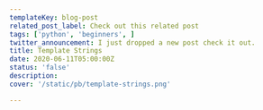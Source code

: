 ```yaml
---
templateKey: blog-post
related_post_label: Check out this related post
tags: ['python', 'beginners', ]
twitter_announcement: I just dropped a new post check it out.
title: Template Strings
date: 2020-06-11T05:00:00Z
status: 'false'
description:
cover: '/static/pb/template-strings.png'

---
```


<!--
<p style='text-align: center'>
<a href='https://waylonwalker.com/blog/template-strings'>
  <img
    style='width:500px; max-width:80%; margin: auto;'
    src="https://waylonwalker.com/template-strings.png"
    alt="Read more from the Template Strings article"
  />
  </a>
</p>

-->
